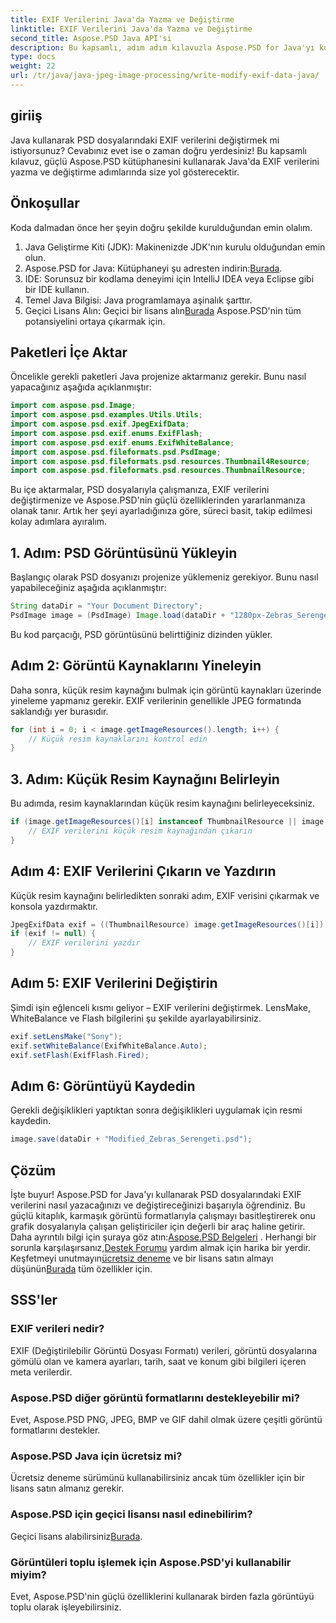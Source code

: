 ```yaml
---
title: EXIF Verilerini Java'da Yazma ve Değiştirme
linktitle: EXIF Verilerini Java'da Yazma ve Değiştirme
second_title: Aspose.PSD Java API'si
description: Bu kapsamlı, adım adım kılavuzla Aspose.PSD for Java'yı kullanarak PSD dosyalarındaki EXIF verilerini yazmayı ve değiştirmeyi öğrenin.
type: docs
weight: 22
url: /tr/java/java-jpeg-image-processing/write-modify-exif-data-java/
---
```

## giriiş
Java kullanarak PSD dosyalarındaki EXIF verilerini değiştirmek mi istiyorsunuz? Cevabınız evet ise o zaman doğru yerdesiniz! Bu kapsamlı kılavuz, güçlü Aspose.PSD kütüphanesini kullanarak Java'da EXIF verilerini yazma ve değiştirme adımlarında size yol gösterecektir. 
## Önkoşullar
Koda dalmadan önce her şeyin doğru şekilde kurulduğundan emin olalım.
1. Java Geliştirme Kiti (JDK): Makinenizde JDK'nın kurulu olduğundan emin olun.
2.  Aspose.PSD for Java: Kütüphaneyi şu adresten indirin:[Burada](https://releases.aspose.com/psd/java/).
3. IDE: Sorunsuz bir kodlama deneyimi için IntelliJ IDEA veya Eclipse gibi bir IDE kullanın.
4. Temel Java Bilgisi: Java programlamaya aşinalık şarttır.
5.  Geçici Lisans Alın: Geçici bir lisans alın[Burada](https://purchase.aspose.com/temporary-license/) Aspose.PSD'nin tüm potansiyelini ortaya çıkarmak için.
## Paketleri İçe Aktar
Öncelikle gerekli paketleri Java projenize aktarmanız gerekir. Bunu nasıl yapacağınız aşağıda açıklanmıştır:
```java
import com.aspose.psd.Image;
import com.aspose.psd.examples.Utils.Utils;
import com.aspose.psd.exif.JpegExifData;
import com.aspose.psd.exif.enums.ExifFlash;
import com.aspose.psd.exif.enums.ExifWhiteBalance;
import com.aspose.psd.fileformats.psd.PsdImage;
import com.aspose.psd.fileformats.psd.resources.Thumbnail4Resource;
import com.aspose.psd.fileformats.psd.resources.ThumbnailResource;
```
Bu içe aktarmalar, PSD dosyalarıyla çalışmanıza, EXIF verilerini değiştirmenize ve Aspose.PSD'nin güçlü özelliklerinden yararlanmanıza olanak tanır.
Artık her şeyi ayarladığınıza göre, süreci basit, takip edilmesi kolay adımlara ayıralım.
## 1. Adım: PSD Görüntüsünü Yükleyin
Başlangıç olarak PSD dosyanızı projenize yüklemeniz gerekiyor. Bunu nasıl yapabileceğiniz aşağıda açıklanmıştır:
```java
String dataDir = "Your Document Directory";
PsdImage image = (PsdImage) Image.load(dataDir + "1280px-Zebras_Serengeti.psd");
```
Bu kod parçacığı, PSD görüntüsünü belirttiğiniz dizinden yükler.
## Adım 2: Görüntü Kaynaklarını Yineleyin
Daha sonra, küçük resim kaynağını bulmak için görüntü kaynakları üzerinde yineleme yapmanız gerekir. EXIF verilerinin genellikle JPEG formatında saklandığı yer burasıdır.
```java
for (int i = 0; i < image.getImageResources().length; i++) {
    // Küçük resim kaynaklarını kontrol edin
}
```
## 3. Adım: Küçük Resim Kaynağını Belirleyin
Bu adımda, resim kaynaklarından küçük resim kaynağını belirleyeceksiniz.
```java
if (image.getImageResources()[i] instanceof ThumbnailResource || image.getImageResources()[i] instanceof Thumbnail4Resource) {
    // EXIF verilerini küçük resim kaynağından çıkarın
}
```
## Adım 4: EXIF Verilerini Çıkarın ve Yazdırın
Küçük resim kaynağını belirledikten sonraki adım, EXIF verisini çıkarmak ve konsola yazdırmaktır.
```java
JpegExifData exif = ((ThumbnailResource) image.getImageResources()[i]).getJpegOptions().getExifData();
if (exif != null) {
    // EXIF verilerini yazdır
}
```
## Adım 5: EXIF Verilerini Değiştirin
Şimdi işin eğlenceli kısmı geliyor – EXIF verilerini değiştirmek. LensMake, WhiteBalance ve Flash bilgilerini şu şekilde ayarlayabilirsiniz.
```java
exif.setLensMake("Sony");
exif.setWhiteBalance(ExifWhiteBalance.Auto);
exif.setFlash(ExifFlash.Fired);
```
## Adım 6: Görüntüyü Kaydedin
Gerekli değişiklikleri yaptıktan sonra değişiklikleri uygulamak için resmi kaydedin.
```java
image.save(dataDir + "Modified_Zebras_Serengeti.psd");
```
## Çözüm
İşte buyur! Aspose.PSD for Java'yı kullanarak PSD dosyalarındaki EXIF verilerini nasıl yazacağınızı ve değiştireceğinizi başarıyla öğrendiniz. Bu güçlü kitaplık, karmaşık görüntü formatlarıyla çalışmayı basitleştirerek onu grafik dosyalarıyla çalışan geliştiriciler için değerli bir araç haline getirir. 
 Daha ayrıntılı bilgi için şuraya göz atın:[Aspose.PSD Belgeleri](https://reference.aspose.com/psd/java/) . Herhangi bir sorunla karşılaşırsanız,[Destek Forumu](https://forum.aspose.com/c/psd/34) yardım almak için harika bir yerdir. Keşfetmeyi unutmayın[ücretsiz deneme](https://releases.aspose.com/) ve bir lisans satın almayı düşünün[Burada](https://purchase.aspose.com/buy) tüm özellikler için.
## SSS'ler
### EXIF verileri nedir?
EXIF (Değiştirilebilir Görüntü Dosyası Formatı) verileri, görüntü dosyalarına gömülü olan ve kamera ayarları, tarih, saat ve konum gibi bilgileri içeren meta verilerdir.
### Aspose.PSD diğer görüntü formatlarını destekleyebilir mi?
Evet, Aspose.PSD PNG, JPEG, BMP ve GIF dahil olmak üzere çeşitli görüntü formatlarını destekler.
### Aspose.PSD Java için ücretsiz mi?
Ücretsiz deneme sürümünü kullanabilirsiniz ancak tüm özellikler için bir lisans satın almanız gerekir.
### Aspose.PSD için geçici lisansı nasıl edinebilirim?
 Geçici lisans alabilirsiniz[Burada](https://purchase.aspose.com/temporary-license/).
### Görüntüleri toplu işlemek için Aspose.PSD'yi kullanabilir miyim?
Evet, Aspose.PSD'nin güçlü özelliklerini kullanarak birden fazla görüntüyü toplu olarak işleyebilirsiniz.